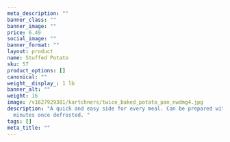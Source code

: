 ```yaml
---
meta_description: ""
banner_class: ""
banner_image: ""
price: 6.49
social_image: ""
banner_format: ""
layout: product
name: Stuffed Potato
sku: 57
product_options: []
canonical: ""
weight__display_: 1 lb
banner_alt: ""
weight: 16
image: /v1627929381/kartchners/twice_baked_potato_pan_nwdmg4.jpg
description: "A quick and easy side for every meal. Can be prepared within
  minutes once defrosted. "
tags: []
meta_title: ""
---
```

